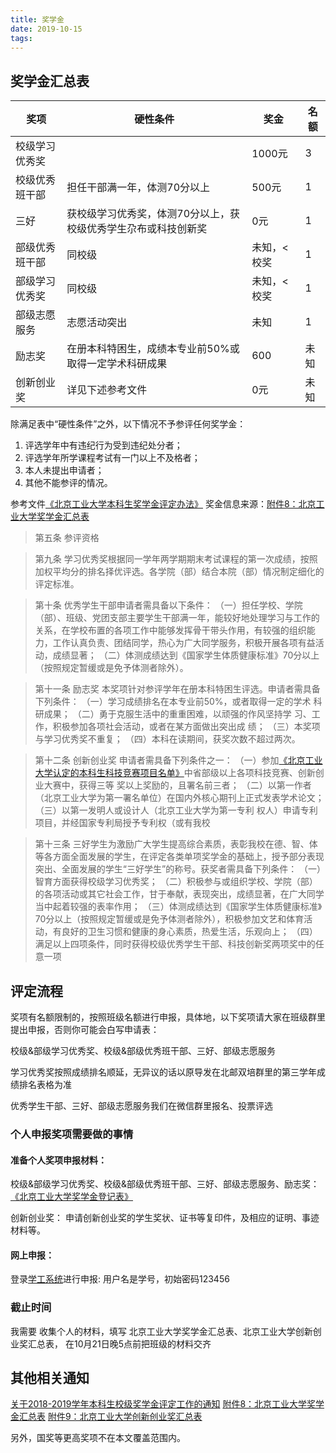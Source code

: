 ```yaml
---
title: 奖学金
date: 2019-10-15
tags:
---
```


## 奖学金汇总表

| 奖项           | 硬性条件                                                       | 奖金         | 名额 |
| ---            | ---                                                            | ---          | ---  |
| 校级学习优秀奖 |                                                                | 1000元       | 3    |
| 校级优秀班干部 | 担任干部满一年，体测70分以上                                   | 500元        | 1    |
| 三好           | 获校级学习优秀奖，体测70分以上，获校级优秀学生尕布或科技创新奖 | 0元          | 1    |
| 部级优秀班干部 | 同校级                                                         | 未知，< 校奖 | 1    |
| 部级学习优秀奖 | 同校级                                                         | 未知，< 校奖 | 1    |
| 部级志愿服务   | 志愿活动突出                                                   | 未知         | 1    |
| 励志奖         | 在册本科特困生，成绩本专业前50%或取得一定学术科研成果          | 600          | 未知 |
| 创新创业奖     | 详见下述参考文件                                               | 0元          | 未知 |

除满足表中“硬性条件”之外，以下情况不予参评任何奖学金：

1. 评选学年中有违纪行为受到违纪处分者；
2. 评选学年所学课程考试有一门以上不及格者；
3. 本人未提出申请者；
4. 其他不能参评的情况。

参考文件[《北京工业大学本科生奖学金评定办法》](北京工业大学本科生奖学金评定办法.pdf)
奖金信息来源：[附件8：北京工业大学奖学金汇总表](附件8：北京工业大学奖学金汇总表.xls)

> 第五条 参评资格

> 第九条
> 学习优秀奖根据同一学年两学期期末考试课程的第一次成绩，按照加权平均分的排名择优评选。各学院（部）结合本院（部）情况制定细化的评定标准。

> 第十条
> 优秀学生干部申请者需具备以下条件：
>（一）担任学校、学院（部）、班级、党团支部主要学生干部满一年，能较好地处理学习与工作的关系，在学校布置的各项工作中能够发挥骨干带头作用，有较强的组织能力，工作认真负责、团结同学，热心为广大同学服务，积极开展各项有益活动，成绩显著；
> （二）体测成绩达到《国家学生体质健康标准》70分以上（按照规定暂缓或是免予体测者除外）。

> 第十一条 励志奖
> 本奖项针对参评学年在册本科特困生评选。申请者需具备
下列条件：
>（一）学习成绩排名在本专业前50%，或者取得一定的学术
科研成果；
>（二）勇于克服生活中的重重困难，以顽强的作风坚持学
习、工作，积极参加各项社会活动，或者在某方面做出突出成
绩；
>（三）本奖项与学习优秀奖不重复；
>（四）本科在读期间，获奖次数不超过两次。

> 第十二条  创新创业奖
> 申请者需具备下列条件之一：
> （一）参加[《北京工业大学认定的本科生科技竞赛项目名单》](北京工业大学认定的本科生科技竞赛项目名单.pdf)中省部级以上各项科技竞赛、创新创业大赛中，获得三等
奖以上奖励的，且署名前三者；
>（二）以第一作者（北京工业大学为第一署名单位）在国内外核心期刊上正式发表学术论文；
>（三）以第一发明人或设计人（北京工业大学为第一专利
权人）申请专利项目，并经国家专利局授予专利权（或有我校

> 第十三条
> 三好学生为激励广大学生提高综合素质，表彰我校在德、智、体等各方面全面发展的学生，在评定各类单项奖学金的基础上，授予部分表现突出、全面发展的学生“三好学生”的称号。获奖者需具备下列条件：
>（一）智育方面获得校级学习优秀奖；
>（二）积极参与或组织学校、学院（部）的各项活动或其它社会工作，甘于奉献，表现突出，成绩显著，在广大同学当中起着较强的表率作用；
>（三）体测成绩达到《国家学生体质健康标准》70分以上（按照规定暂缓或是免予体测者除外），积极参加文艺和体育活动，有良好的卫生习惯和健康的身心素质，热爱生活，乐观向上；
>（四）满足以上四项条件，同时获得校级优秀学生干部、科技创新奖两项奖中的任意一项

## 评定流程

奖项有名额限制的，按照班级名额进行申报，具体地，以下奖项请大家在班级群里提出申报，否则你可能会白写申请表：

校级&部级学习优秀奖、校级&部级优秀班干部、三好、部级志愿服务

学习优秀奖按照成绩排名顺延，无异议的话以原导发在北邮双培群里的第三学年成绩排名表格为准

优秀学生干部、三好、部级志愿服务我们在微信群里报名、投票评选

### 个人申报奖项需要做的事情

#### 准备个人奖项申报材料：

校级&部级学习优秀奖、校级&部级优秀班干部、三好、部级志愿服务、励志奖：
[《北京工业大学奖学金登记表》](北京工业大学奖学金登记表.doc)

创新创业奖：
申请创新创业奖的学生奖状、证书等复印件，及相应的证明、事迹材料等。

#### 网上申报：

登录[学工系统](xgxt.bjut.edu.cn)进行申报:
用户名是学号，初始密码123456


### 截止时间

我需要
收集个人的材料，填写
北京工业大学奖学金汇总表、北京工业大学创新创业奖汇总表，
在10月21日晚5点前把班级的材料交齐

## 其他相关通知

[关于2018-2019学年本科生校级奖学金评定工作的通知](关于2018-2019学年本科生校级奖学金评定工作的通知.doc)
[附件8：北京工业大学奖学金汇总表](附件8：北京工业大学奖学金汇总表.xls)
[附件9：北京工业大学创新创业奖汇总表](附件9：北京工业大学创新创业奖汇总表.xls)

另外，国奖等更高奖项不在本文覆盖范围内。
